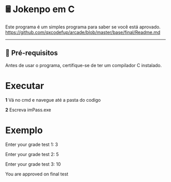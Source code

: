 # 🖩 Jokenpo em C  

Este programa é um simples programa para saber se você está aprovado.  
https://github.com/qxcodefup/arcade/blob/master/base/final/Readme.md

---

## 🔧 **Pré-requisitos**  

Antes de usar o programa, certifique-se de ter um compilador C instalado.
# **Executar**

**1** Vá no cmd e navegue até a pasta do codigo 

**2** Escreva imPass.exe

# **Exemplo**
Enter your grade test 1:  3

Enter your grade test 2:  5

Enter your grade test 3:  10

You are approved on final test


